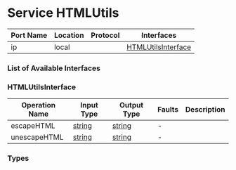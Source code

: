# Service HTMLUtils

| Port Name | Location | Protocol | Interfaces |
| --- | --- | --- | --- |
| ip | local | | <a href='#HTMLUtilsInterface'>HTMLUtilsInterface</a> |

### List of Available Interfaces

### HTMLUtilsInterface

| Operation Name | Input Type | Output Type | Faults | Description |
| --- | --- | --- | --- | --- |
| escapeHTML | <a href="#string">string</a> | <a href='#string'>string</a> | - |  |
| unescapeHTML | <a href="#string">string</a> | <a href='#string'>string</a> | - |  |


### Types

